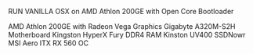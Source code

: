 RUN VANILLA OSX on AMD Athlon 200GE with Open Core Bootloader

AMD Athlon 200GE with Radeon Vega Graphics
Gigabyte A320M-S2H Motherboard
Kingston HyperX Fury DDR4 RAM
Kinston UV400 SSDNowr
MSI Aero ITX RX 560 OC
